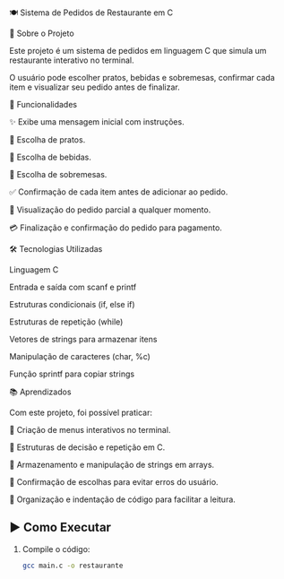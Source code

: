 🍽️ Sistema de Pedidos de Restaurante em C

📌 Sobre o Projeto

Este projeto é um sistema de pedidos em linguagem C que simula um restaurante interativo no terminal.

O usuário pode escolher pratos, bebidas e sobremesas, confirmar cada item e visualizar seu pedido antes de finalizar.

🚀 Funcionalidades

✨ Exibe uma mensagem inicial com instruções.

🍲 Escolha de pratos.

🥤 Escolha de bebidas.

🍰 Escolha de sobremesas.

✅ Confirmação de cada item antes de adicionar ao pedido.

📝 Visualização do pedido parcial a qualquer momento.

💳 Finalização e confirmação do pedido para pagamento.

🛠️ Tecnologias Utilizadas

Linguagem C

Entrada e saída com scanf e printf

Estruturas condicionais (if, else if)

Estruturas de repetição (while)

Vetores de strings para armazenar itens

Manipulação de caracteres (char, %c)

Função sprintf para copiar strings

📚 Aprendizados

Com este projeto, foi possível praticar:

🔹 Criação de menus interativos no terminal.

🔹 Estruturas de decisão e repetição em C.

🔹 Armazenamento e manipulação de strings em arrays.

🔹 Confirmação de escolhas para evitar erros do usuário.

🔹 Organização e indentação de código para facilitar a leitura.

## ▶️ Como Executar
1. Compile o código:
   ```bash
   gcc main.c -o restaurante
